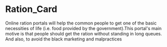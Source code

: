 # Ration_Card


Online ration portals will help the common people to get one of the
basic necessities of life (i.e. food provided by the government).This portal's main motive is that people should get the
ration without standing in long queues. And also, to avoid the black marketing and malpractices
